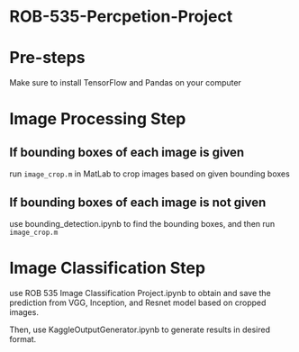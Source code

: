 # ROB-535-Percpetion-Project

# Pre-steps
Make sure to install TensorFlow and Pandas on your computer

# Image Processing Step

## If bounding boxes of each image is given
run `image_crop.m` in MatLab to crop images based on given bounding boxes

## If bounding boxes of each image is not given
use bounding_detection.ipynb to find the bounding boxes, and then run `image_crop.m`

# Image Classification Step
use ROB 535 Image Classification Project.ipynb to obtain and save the prediction from VGG, Inception, and Resnet model based on cropped images.

Then, use KaggleOutputGenerator.ipynb to generate results in desired format.
